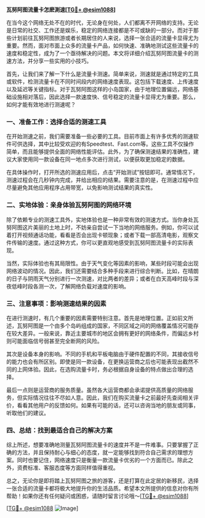 **瓦努阿图流量卡怎麽測速[[TG💪+ @esim1088](https://t.me/s/esim1088)]**

在当今这个网络无处不在的时代，无论身在何处，人们都离不开网络的支持。无论是日常的社交、工作还是娱乐，稳定的网络连接都是不可或缺的一部分。而对于那些计划前往瓦努阿图旅游或者长期居住的人来说，选择一张合适的流量卡显得尤为重要。然而，面对市面上众多的流量卡产品，如何快速、准确地测试这些流量卡的速度和稳定性，成为了一个亟待解决的问题。本文将详细介绍瓦努阿图流量卡的测速方法，并分享一些实用的小技巧。

首先，让我们来了解一下什么是流量卡测速。简单来说，测速就是通过特定的工具或软件，检测流量卡在不同时间段内的网络速度表现。这包括下载速度、上传速度以及延迟等关键指标。对于瓦努阿图这样的小岛国家，由于地理位置偏远，网络基础设施相对落后，因此选择一款速度快、信号稳定的流量卡显得尤为重要。那么，如何才能有效地进行测速呢？

### **一、准备工作：选择合适的测速工具**

在开始测速之前，我们需要准备一些必要的工具。目前市面上有许多优秀的测速软件可供选择，其中比较受欢迎的有Speedtest、Fast.com等。这些工具不仅操作简单，而且能够提供全面的网络性能评估。此外，为了确保测速结果的准确性，建议大家使用同一款设备在同一地点多次进行测试，以便获取更加稳定的数据。

在具体操作时，打开所选的测速应用后，点击“开始测试”按钮即可。通常情况下，测速过程会在几秒钟内完成，并给出相应的结果。需要注意的是，在测速过程中应尽量避免其他应用程序占用带宽，以免影响测试结果的真实性。

### **二、实地体验：亲身体验瓦努阿图的网络环境**

除了依赖专业的测速工具外，实地体验也是一种非常有效的测速方式。当你身处瓦努阿图这片美丽的土地上时，不妨亲自尝试一下当地的网络服务。例如，你可以试着打开视频通话功能，看看是否会出现卡顿现象；或者下载一部高清电影，观察文件传输的速度。通过这种方式，你可以更直观地感受到瓦努阿图流量卡的实际表现。

当然，实际体验也有其局限性。由于天气变化等因素的影响，某些时段可能会出现网络波动的情况。因此，我们还需要结合多种手段来进行综合判断。比如，在晴朗的日子与阴雨天气分别进行一次测速，对比两者的差异；或者在白天高峰时段与深夜低峰时段各测一次，了解网络负载对速度的影响。

### **三、注意事项：影响测速结果的因素**

在进行测速时，有几个重要的因素需要特别注意。首先是地理位置。正如前文所述，瓦努阿图是一个由多个岛屿组成的国家，不同区域之间的网络覆盖情况可能存在较大差异。一般来说，靠近主要城市的地区会拥有更好的网络条件，而偏远乡村则可能面临信号弱甚至完全断网的风险。

其次是设备本身的影响。不同的手机和平板电脑由于硬件配置的不同，其接收信号的能力也会有所区别。即使是同一款设备，在更换运营商之后也可能表现出截然不同的上网体验。因此，在选购流量卡时，务必根据自身设备的特点做出合理的选择。

最后一点则是运营商的服务质量。虽然各大运营商都会承诺提供高质量的网络服务，但实际情况往往不尽如人意。因此，我们在购买流量卡之前最好先查阅相关评价，看看其他用户的反馈如何。如果有可能的话，还可以咨询当地的朋友或同事，听取他们的建议。

### **四、总结：找到最适合自己的解决方案**

综上所述，想要准确地测量瓦努阿图流量卡的速度并不是一件难事。只要掌握了正确的方法，并且保持耐心与细心的态度，就一定能够找到符合自己需求的理想方案。同时也要记住，网络速度只是衡量一款流量卡优劣的一个方面而已。除此之外，资费标准、客服态度等方面同样值得重视。

总之，无论你是即将踏上瓦努阿图之旅的游客，还是打算在此定居的新移民，选择一张合适的流量卡都将极大地提升你的生活品质。希望本文所提供的信息对你有所帮助！如果你还有任何疑问或困惑，请随时留言讨论哦～[[TG💪+ @esim1088](https://t.me/s/esim1088)]

[[TG💪+ @esim1088](https://t.me/s/esim1088) ![Image](https://i.postimg.cc/4NQfJmqS/Snipaste-2025-05-13-00-14-12.png)]